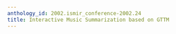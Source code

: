 ```yaml
---
anthology_id: 2002.ismir_conference-2002.24
title: Interactive Music Summarization based on GTTM
---
```

